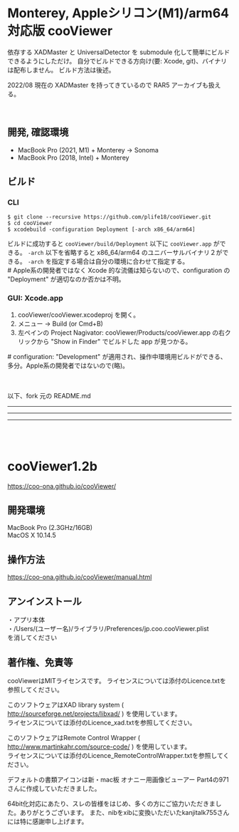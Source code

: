 # Monterey, Appleシリコン(M1)/arm64 対応版 cooViewer
依存する XADMaster と UniversalDetector を submodule 化して簡単にビルドできるようにしただけ。
自分でビルドできる方向け(要: Xcode, git)、バイナリは配布しません。
ビルド方法は後述。

2022/08 現在の XADMaster を持ってきているので RAR5 アーカイブも扱える。

<br>

## 開発, 確認環境
- MacBook Pro (2021, M1) + Monterey -> Sonoma
- MacBook Pro (2018, Intel) + Monterey

## ビルド
### CLI
```
$ git clone --recursive https://github.com/plife18/cooViewer.git
$ cd cooViewer
$ xcodebuild -configuration Deployment [-arch x86_64/arm64]
```
ビルドに成功すると `cooViewer/build/Deployment` 以下に `cooViewer.app` ができる。
`-arch` 以下を省略すると x86_64/arm64 のユニバーサルバイナリ２ができる。
`-arch` を指定する場合は自分の環境に合わせて指定する。
<br>
\# Apple系の開発者ではなく Xcode 的な流儀は知らないので、configuration の "Deployment" が適切なのか否かは不明。

### GUI: Xcode.app
1. cooViewer/cooViewer.xcodeproj を開く。
1. メニュー → Build (or Cmd+B)
1. 左ペインの Project Nagivator: cooViewer/Products/cooViewer.app の右クリックから "Show in Finder" でビルドした app が見つかる。

\# configuration: "Development" が適用され、操作中環境用ビルドができる、多分。Apple系の開発者ではないので(略)。


<br>
<br>
以下、fork 元の README.md

---
---
---
<br>
<br>


# cooViewer1.2b
https://coo-ona.github.io/cooViewer/

## 開発環境
MacBook Pro (2.3GHz/16GB)<br>
MacOS X 10.14.5

## 操作方法
https://coo-ona.github.io/cooViewer/manual.html

## アンインストール
・アプリ本体<br>
・/Users/(ユーザー名)/ライブラリ/Preferences/jp.coo.cooViewer.plist<br>
を消してください

## 著作権、免責等
cooViewerはMITライセンスです。
ライセンスについては添付のLicence.txtを参照してください。

このソフトウェアはXAD library system ( http://sourceforge.net/projects/libxad/ ) を使用しています。<br>
ライセンスについては添付のLicence_xad.txtを参照してください。

このソフトウェアはRemote Control Wrapper ( http://www.martinkahr.com/source-code/ ) を使用しています。<br>
ライセンスについては添付のLicence_RemoteControlWrapper.txtを参照してください。

デフォルトの書類アイコンは新・mac板 オナニー用画像ビューアー Part4の971さんに作成していただきました。

64bit化対応にあたり、スレの皆様をはじめ、多くの方にご協力いただきました。ありがとうございます。
また、nibをxibに変換いただいたkanjitalk755さんには特に感謝申し上げます。